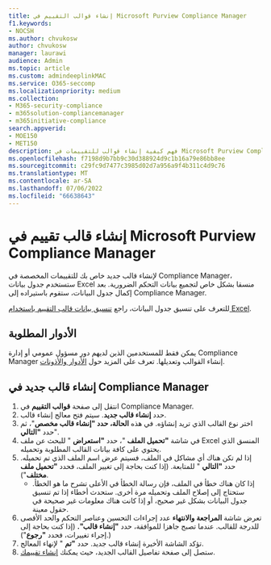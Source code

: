 ```yaml
---
title: إنشاء قوالب التقييم في Microsoft Purview Compliance Manager
f1.keywords:
- NOCSH
ms.author: chvukosw
author: chvukosw
manager: laurawi
audience: Admin
ms.topic: article
ms.custom: admindeeplinkMAC
ms.service: O365-seccomp
ms.localizationpriority: medium
ms.collection:
- M365-security-compliance
- m365solution-compliancemanager
- m365initiative-compliance
search.appverid:
- MOE150
- MET150
description: فهم كيفية إنشاء قوالب للتقييمات في Microsoft Purview Compliance Manager. إنشاء قوالب وتعديلها باستخدام ملف Excel منسق.
ms.openlocfilehash: f7198d9b7bb9c30d388924d9c1b16a79e86bb8ee
ms.sourcegitcommit: c29fc9d7477c3985d02d7a956a9f4b311c4d9c76
ms.translationtype: MT
ms.contentlocale: ar-SA
ms.lasthandoff: 07/06/2022
ms.locfileid: "66638643"
---
```

# <a name="create-an-assessment-template-in-microsoft-purview-compliance-manager"></a>إنشاء قالب تقييم في Microsoft Purview Compliance Manager

لإنشاء قالب جديد خاص بك للتقييمات المخصصة في Compliance Manager، ستستخدم جدول بيانات Excel منسقا بشكل خاص لتجميع بيانات التحكم الضرورية. بعد إكمال جدول البيانات، ستقوم باستيراده إلى Compliance Manager.

للتعرف على تنسيق جدول البيانات، راجع [تنسيق بيانات قالب التقييم باستخدام Excel](compliance-manager-templates-format-excel.md).

## <a name="required-roles"></a>الأدوار المطلوبة

يمكن فقط للمستخدمين الذين لديهم دور مسؤول عمومي أو إدارة Compliance Manager إنشاء القوالب وتعديلها. تعرف على المزيد حول [الأدوار والأذونات](compliance-manager-setup.md#set-user-permissions-and-assign-roles).

## <a name="create-new-template-in-compliance-manager"></a>إنشاء قالب جديد في Compliance Manager

1. انتقل إلى صفحة **قوالب التقييم** في Compliance Manager.
2. حدد **إنشاء قالب جديد**. سيتم فتح معالج إنشاء قالب.
3. اختر نوع القالب الذي تريد إنشاؤه. في هذه **الحالة، حدد "إنشاء قالب مخصص**"، ثم حدد **"التالي**".
4. في شاشة **"تحميل الملف** "، حدد **"استعراض** " للبحث عن ملف Excel المنسق الذي يحتوي على كافة بيانات القالب المطلوبة وتحميله.
5. إذا لم تكن هناك أي مشاكل في الملف، فسيتم عرض اسم الملف الذي تم تحميله. حدد **"التالي** " للمتابعة. (إذا كنت بحاجة إلى تغيير الملف، فحدد **"تحميل ملف مختلف**").
    - إذا كان هناك خطأ في الملف، فإن رسالة الخطأ في الأعلى تشرح ما هو الخطأ. ستحتاج إلى إصلاح الملف وتحميله مرة أخرى. ستحدث أخطاء إذا تم تنسيق جدول البيانات بشكل غير صحيح، أو إذا كانت هناك معلومات غير صحيحة في حقول معينة.
6. تعرض شاشة **المراجعة والانتهاء** عدد إجراءات التحسين وعناصر التحكم والحد الأقصى للدرجة للقالب. عندما تصبح جاهزا للموافقة، حدد **"إنشاء قالب".** (إذا كنت بحاجة إلى إجراء تغييرات، فحدد **"رجوع**").)
7. تؤكد الشاشة الأخيرة إنشاء قالب جديد. حدد **"تم** " لإنهاء المعالج.
8. ستصل إلى صفحة تفاصيل القالب الجديد، حيث يمكنك [إنشاء تقييمك](compliance-manager-assessments.md#create-assessments).
